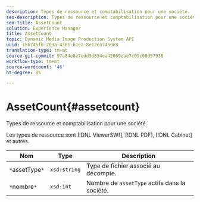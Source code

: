 ```yaml
---
description: Types de ressource et comptabilisation pour une société.
seo-description: Types de ressource et comptabilisation pour une société.
seo-title: AssetCount
solution: Experience Manager
title: AssetCount
topic: Dynamic Media Image Production System API
uuid: 15b745fb-203a-4301-b1ea-8e12ea7450e8
translation-type: tm+mt
source-git-commit: 97a84e8e7edd3d834ca42069eae7c09c00d57938
workflow-type: tm+mt
source-wordcount: '46'
ht-degree: 8%

---
```



# AssetCount{#assetcount}

Types de ressource et comptabilisation pour une société.

Les types de ressource sont [!DNL ViewerSWf], [!DNL PDF], [!DNL Cabinet] et autres.

| Nom | Type | Description |
|---|---|---|
| `*`assetType`*` | `xsd:string` | Type de fichier associé au décompte. |
| `*`nombre`*` | `xsd:int` | Nombre de `assetType` actifs dans la société. |

